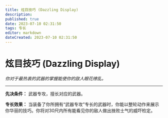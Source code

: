 ```yaml
---
title: 炫目技巧 (Dazzling Display)
description: 
published: true
date: 2023-07-10 02:31:50
tags: 专长
editor: markdown
dateCreated: 2023-07-10 02:31:50
---
```


# 炫目技巧 (Dazzling Display)

_你对于最热衷的武器的掌握能使你的敌人眼花缭乱。_

* * *

**先决条件：** 武器专攻，擅长对应的武器。

**专长效果：** 当装备了你所拥有“武器专攻”专长的武器时，你能以整轮动作来展示你华丽的技巧。你将对30尺内所有能看见你的敌人做出挫败士气的威吓检定。

